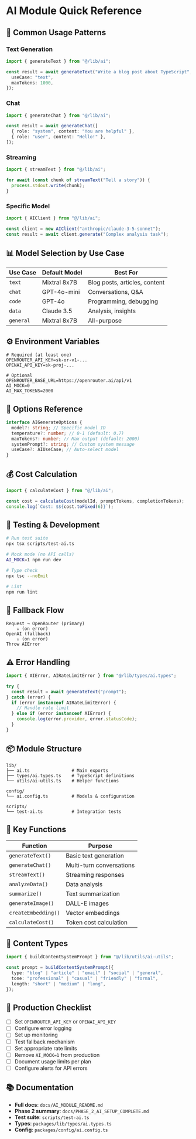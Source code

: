 # AI Module Quick Reference

## 🚀 Common Usage Patterns

### Text Generation

```typescript
import { generateText } from "@/lib/ai";

const result = await generateText("Write a blog post about TypeScript", {
  useCase: "text",
  maxTokens: 1000,
});
```

### Chat

```typescript
import { generateChat } from "@/lib/ai";

const result = await generateChat([
  { role: "system", content: "You are helpful" },
  { role: "user", content: "Hello!" },
]);
```

### Streaming

```typescript
import { streamText } from "@/lib/ai";

for await (const chunk of streamText("Tell a story")) {
  process.stdout.write(chunk);
}
```

### Specific Model

```typescript
import { AIClient } from "@/lib/ai";

const client = new AIClient("anthropic/claude-3-5-sonnet");
const result = await client.generate("Complex analysis task");
```

## 📊 Model Selection by Use Case

| Use Case  | Default Model | Best For                      |
| --------- | ------------- | ----------------------------- |
| `text`    | Mixtral 8x7B  | Blog posts, articles, content |
| `chat`    | GPT-4o-mini   | Conversations, Q&A            |
| `code`    | GPT-4o        | Programming, debugging        |
| `data`    | Claude 3.5    | Analysis, insights            |
| `general` | Mixtral 8x7B  | All-purpose                   |

## ⚙️ Environment Variables

```env
# Required (at least one)
OPENROUTER_API_KEY=sk-or-v1-...
OPENAI_API_KEY=sk-proj-...

# Optional
OPENROUTER_BASE_URL=https://openrouter.ai/api/v1
AI_MOCK=0
AI_MAX_TOKENS=2000
```

## 🎯 Options Reference

```typescript
interface AIGenerateOptions {
  model?: string; // Specific model ID
  temperature?: number; // 0-1 (default: 0.7)
  maxTokens?: number; // Max output (default: 2000)
  systemPrompt?: string; // Custom system message
  useCase?: AIUseCase; // Auto-select model
}
```

## 💰 Cost Calculation

```typescript
import { calculateCost } from "@/lib/ai";

const cost = calculateCost(modelId, promptTokens, completionTokens);
console.log(`Cost: $${cost.toFixed(6)}`);
```

## 🧪 Testing & Development

```bash
# Run test suite
npx tsx scripts/test-ai.ts

# Mock mode (no API calls)
AI_MOCK=1 npm run dev

# Type check
npx tsc --noEmit

# Lint
npm run lint
```

## 🔄 Fallback Flow

```
Request → OpenRouter (primary)
    ↓ (on error)
OpenAI (fallback)
    ↓ (on error)
Throw AIError
```

## ⚠️ Error Handling

```typescript
import { AIError, AIRateLimitError } from "@/lib/types/ai.types";

try {
  const result = await generateText("prompt");
} catch (error) {
  if (error instanceof AIRateLimitError) {
    // Handle rate limit
  } else if (error instanceof AIError) {
    console.log(error.provider, error.statusCode);
  }
}
```

## 📦 Module Structure

```
lib/
├── ai.ts                # Main exports
├── types/ai.types.ts    # TypeScript definitions
└── utils/ai-utils.ts    # Helper functions

config/
└── ai.config.ts         # Models & configuration

scripts/
└── test-ai.ts           # Integration tests
```

## 🔑 Key Functions

| Function            | Purpose                  |
| ------------------- | ------------------------ |
| `generateText()`    | Basic text generation    |
| `generateChat()`    | Multi-turn conversations |
| `streamText()`      | Streaming responses      |
| `analyzeData()`     | Data analysis            |
| `summarize()`       | Text summarization       |
| `generateImage()`   | DALL-E images            |
| `createEmbedding()` | Vector embeddings        |
| `calculateCost()`   | Token cost calculation   |

## 🎨 Content Types

```typescript
import { buildContentSystemPrompt } from "@/lib/utils/ai-utils";

const prompt = buildContentSystemPrompt({
  type: "blog" | "article" | "email" | "social" | "general",
  tone: "professional" | "casual" | "friendly" | "formal",
  length: "short" | "medium" | "long",
});
```

## 🔐 Production Checklist

- [ ] Set `OPENROUTER_API_KEY` or `OPENAI_API_KEY`
- [ ] Configure error logging
- [ ] Set up monitoring
- [ ] Test fallback mechanism
- [ ] Set appropriate rate limits
- [ ] Remove `AI_MOCK=1` from production
- [ ] Document usage limits per plan
- [ ] Configure alerts for API errors

## 📚 Documentation

- **Full docs**: `docs/AI_MODULE_README.md`
- **Phase 2 summary**: `docs/PHASE_2_AI_SETUP_COMPLETE.md`
- **Test suite**: `scripts/test-ai.ts`
- **Types**: `packages/lib/types/ai.types.ts`
- **Config**: `packages/config/ai.config.ts`

